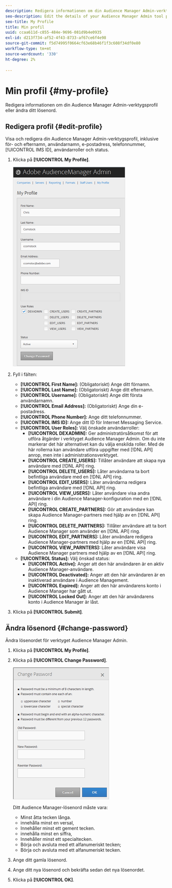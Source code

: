 ```yaml
---
description: Redigera informationen om din Audience Manager Admin-verktygsprofil eller ändra ditt lösenord.
seo-description: Edit the details of your Audience Manager Admin tool profile or change your password.
seo-title: My Profile
title: Min profil
uuid: ccaa611d-c855-484e-9696-081d9b4e0935
exl-id: d213f734-af52-4f43-8733-af67ce6f4e98
source-git-commit: f5d74995f0664cf63e68b46f1f3c608f34df0e80
workflow-type: tm+mt
source-wordcount: '330'
ht-degree: 2%

---
```


# Min profil {#my-profile}

Redigera informationen om din Audience Manager Admin-verktygsprofil eller ändra ditt lösenord.

<!-- c_my_profile.xml -->

## Redigera profil {#edit-profile}

Visa och redigera din Audience Manager Admin-verktygsprofil, inklusive för- och efternamn, användarnamn, e-postadress, telefonnummer, [!UICONTROL IMS ID], användarroller och status.

<!-- t_edit_profile.xml -->

1. Klicka på **[!UICONTROL My Profile]**.

   ![Stegresultat](assets/profile.png)

2. Fyll i fälten:
   * **[!UICONTROL First Name]:** (Obligatoriskt) Ange ditt förnamn.
   * **[!UICONTROL Last Name]:** (Obligatoriskt) Ange ditt efternamn.
   * **[!UICONTROL Username]:** (Obligatoriskt) Ange ditt första användarnamn.
   * **[!UICONTROL Email Address]:** (Obligatoriskt) Ange din e-postadress.
   * **[!UICONTROL Phone Number]:** Ange ditt telefonnummer.
   * **[!UICONTROL IMS ID]:** Ange ditt ID för Internet Messaging Service.
   * **[!UICONTROL User Roles]:** Välj önskade användarroller:
      * **[!UICONTROL DEXADMIN]:** Ger administratörsåtkomst för att utföra åtgärder i verktyget Audience Manager Admin. Om du inte markerar det här alternativet kan du välja enskilda roller. Med de här rollerna kan användare utföra uppgifter med [!DNL API] anrop, men inte i administrationsverktyget.
      * **[!UICONTROL CREATE_USERS]:** Tillåter användare att skapa nya användare med [!DNL API] ring.
      * **[!UICONTROL DELETE_USERS]:** Låter användarna ta bort befintliga användare med en [!DNL API] ring.
      * **[!UICONTROL EDIT_USERS]:** Låter användarna redigera befintliga användare med [!DNL API] ring.
      * **[!UICONTROL VIEW_USERS]:** Låter användare visa andra användare i din Audience Manager-konfiguration med en [!DNL API] ring.
      * **[!UICONTROL CREATE_PARTNERS]:** Gör att användare kan skapa Audience Manager-partners med hjälp av en [!DNL API] ring.
      * **[!UICONTROL DELETE_PARTNERS]:** Tillåter användare att ta bort Audience Manager som använder en [!DNL API] ring.
      * **[!UICONTROL EDIT_PARTNERS]:** Låter användare redigera Audience Manager-partners med hjälp av en [!DNL API] ring.
      * **[!UICONTROL VIEW_PARNTERS]:** Låter användare visa Audience Manager partners med hjälp av en [!DNL API] ring.
   * **[!UICONTROL Status]:** Välj önskad status:
      * **[!UICONTROL Active]:** Anger att den här användaren är en aktiv Audience Manager-användare.
      * **[!UICONTROL Deactivated]:** Anger att den här användaren är en inaktiverad användare i Audience Management.
      * **[!UICONTROL Expired]:** Anger att den här användarens konto i Audience Manager har gått ut.
      * **[!UICONTROL Locked Out]:** Anger att den här användarens konto i Audience Manager är låst.
3. Klicka på **[!UICONTROL Submit]**.

## Ändra lösenord {#change-password}

Ändra lösenordet för verktyget Audience Manager Admin.

<!-- t_change_password.xml -->

1. Klicka på **[!UICONTROL My Profile]**.
1. Klicka på **[!UICONTROL Change Password]**.

   ![](assets/change_password.png)

   Ditt Audience Manager-lösenord måste vara:

   * Minst åtta tecken långa.
   * innehålla minst en versal,
   * Innehåller minst ett gement tecken.
   * innehålla minst en siffra,
   * Innehåller minst ett specialtecken.
   * Börja och avsluta med ett alfanumeriskt tecken;
   * Börja och avsluta med ett alfanumeriskt tecken.

1. Ange ditt gamla lösenord.
1. Ange ditt nya lösenord och bekräfta sedan det nya lösenordet.
1. Klicka på **[!UICONTROL OK]**.

